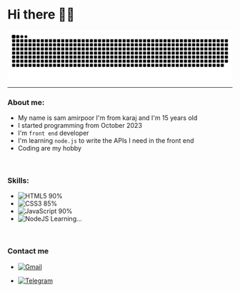 # Hi there 👋🏻

<picture>
  <source
    media="(prefers-color-scheme: dark)"
    srcset="https://raw.githubusercontent.com/platane/snk/output/github-contribution-grid-snake-dark.svg"
  />
  <source
    media="(prefers-color-scheme: light)"
    srcset="https://raw.githubusercontent.com/platane/snk/output/github-contribution-grid-snake.svg"
  />
  <img
    alt="github contribution grid snake animation"
    src="https://raw.githubusercontent.com/platane/snk/output/github-contribution-grid-snake.svg"
  />
</picture>

<hr />

<h3>About me:</h3>

- My name is sam amirpoor I'm from karaj and I'm 15 years old
- I started programming from October 2023
- I'm `front end` developer
- I'm learning `node.js` to write the APIs I need in the front end
- Coding are my hobby

<br />

<h3>Skills:</h3>

- ![HTML5](https://img.shields.io/badge/html5-%23E34F26.svg?style=for-the-badge&logo=html5&logoColor=white) 90%
- ![CSS3](https://img.shields.io/badge/css3-%231572B6.svg?style=for-the-badge&logo=css3&logoColor=white) 85%
- ![JavaScript](https://img.shields.io/badge/javascript-%23323330.svg?style=for-the-badge&logo=javascript&logoColor=%23F7DF1E) 90%
- ![NodeJS](https://img.shields.io/badge/node.js-6DA55F?style=for-the-badge&logo=node.js&logoColor=white) Learning...

<br />

<h3>Contact me</h3>

- <a href="mailto:amirpoorDev@gmail.com">
  
  ![Gmail](https://img.shields.io/badge/Gmail-D14836?style=for-the-badge&logo=gmail&logoColor=white)
  
</a>

- <a href="https://t.me/samamirpoor">
  
  ![Telegram](https://img.shields.io/badge/Telegram-2CA5E0?style=for-the-badge&logo=telegram&logoColor=white)
  
</a>

